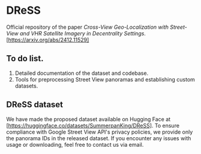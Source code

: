# DReSS
Official repository of the paper _Cross-View Geo-Localization with Street-View and VHR Satellite Imagery in Decentrality Settings_. [https://arxiv.org/abs/2412.11529]



## To do list.

1. Detailed documentation of the dataset and codebase.
2. Tools for preprocessing Street View panoramas and establishing custom datasets.



## DReSS dataset

We have made the proposed dataset available on Hugging Face at [https://huggingface.co/datasets/SummerpanKing/DReSS]. To ensure compliance with Google Street View API's privacy policies, we provide only the panorama IDs in the released dataset. If you encounter any issues with usage or downloading, feel free to contact us via email.
